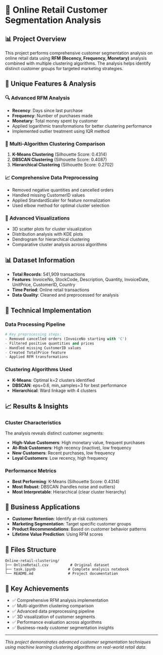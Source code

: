# 🛒 Online Retail Customer Segmentation Analysis

## 📊 Project Overview
This project performs comprehensive customer segmentation analysis on online retail data using **RFM (Recency, Frequency, Monetary)** analysis combined with multiple clustering algorithms. The analysis helps identify distinct customer groups for targeted marketing strategies.

## 🎯 Unique Features & Analysis

### 🔍 **Advanced RFM Analysis**
- **Recency**: Days since last purchase
- **Frequency**: Number of purchases made
- **Monetary**: Total money spent by customer
- Applied logarithmic transformations for better clustering performance
- Implemented outlier treatment using IQR method

### 🤖 **Multi-Algorithm Clustering Comparison**
1. **K-Means Clustering** (Silhouette Score: 0.4314)
2. **DBSCAN Clustering** (Silhouette Score: 0.4087) 
3. **Hierarchical Clustering** (Silhouette Score: 0.2702)

### 📈 **Comprehensive Data Preprocessing**
- Removed negative quantities and cancelled orders
- Handled missing CustomerID values
- Applied StandardScaler for feature normalization
- Used elbow method for optimal cluster selection

### 🎨 **Advanced Visualizations**
- 3D scatter plots for cluster visualization
- Distribution analysis with KDE plots
- Dendrogram for hierarchical clustering
- Comparative cluster analysis across algorithms

## 📊 Dataset Information
- **Total Records**: 541,909 transactions
- **Features**: InvoiceNo, StockCode, Description, Quantity, InvoiceDate, UnitPrice, CustomerID, Country
- **Time Period**: Online retail transactions
- **Data Quality**: Cleaned and preprocessed for analysis

## 🔧 Technical Implementation

### Data Processing Pipeline
```python
# Key preprocessing steps:
- Removed cancelled orders (InvoiceNo starting with 'C')
- Filtered positive quantities and prices
- Handled missing CustomerID values
- Created TotalPrice feature
- Applied RFM transformations
```

### Clustering Algorithms Used
- **K-Means**: Optimal k=2 clusters identified
- **DBSCAN**: eps=0.6, min_samples=3 for best performance
- **Hierarchical**: Ward linkage with 4 clusters

## 📈 Results & Insights

### Cluster Characteristics
The analysis reveals distinct customer segments:
- **High-Value Customers**: High monetary value, frequent purchases
- **At-Risk Customers**: High recency (inactive), low frequency
- **New Customers**: Recent purchases, low frequency
- **Loyal Customers**: Low recency, high frequency

### Performance Metrics
- **Best Performing**: K-Means (Silhouette Score: 0.4314)
- **Most Robust**: DBSCAN (handles noise and outliers)
- **Most Interpretable**: Hierarchical (clear cluster hierarchy)

## 🎯 Business Applications
- **Customer Retention**: Identify at-risk customers
- **Marketing Segmentation**: Target specific customer groups
- **Product Recommendations**: Based on customer behavior patterns
- **Lifetime Value Prediction**: Using RFM scores

## 📁 Files Structure
```
Online-retail-clustering/
├── OnlineRetail.csv          # Original dataset
├── task.ipynb               # Complete analysis notebook
└── README.md                # Project documentation
```

## 🚀 Key Achievements
- ✅ Comprehensive RFM analysis implementation
- ✅ Multi-algorithm clustering comparison
- ✅ Advanced data preprocessing pipeline
- ✅ 3D visualization of customer segments
- ✅ Performance evaluation across algorithms
- ✅ Business-ready customer segmentation insights

---
*This project demonstrates advanced customer segmentation techniques using machine learning clustering algorithms on real-world retail data.*
